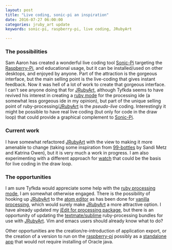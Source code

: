 ```yaml
---
layout: post
title: "Live coding, sonic-pi an inspiration"
date: 2016-07-27 06:00:00
categories: jruby_art update
keywords: sonic-pi, raspberry-pi, live coding, JRubyArt 

---
```


### The possibilities ###

Sam Aaron has created a wonderful live coding tool [Sonic-Pi][sonic] targeting the [Raspberry-Pi][pi], and educational usage, but it can be installed/used on other desktops, and enjoyed by anyone. Part of the attraction is the gorgeous interface, but the main selling point is the live-coding that gives instant feedback. Now it was hell of a lot of work to create that gorgeous interface.  I can't see anyone doing that for [JRubyArt][jruby_art], although Tyfkda seems to have revived his interest in creating a [ruby mode][mode] for the processing ide (a somewhat less gorgeous ide in my opinion), but part of the unique selling point of ruby-processing/[JRubyArt][jruby_art] is the _pseudo-live_ coding. Interestingly it might be possible to have real live coding (but only for code in the draw loop) that could provide a graphical complement to [Sonic-Pi][sonic].

### Current work ###

I have somewhat refactored [JRubyArt][jruby_art] with the view to making it more amenable to change (taking some inspiration from [99-bottles][bottles] by Sandi Metz and Katrina Owen), but it is very much a work in progress. I am also experimenting with a different approach for [watch][propane] that could be the basis for live coding in the draw loop.

### The opportunities ###

I am sure Tyfkda would appreciate some help with the [ruby processing mode][mode], I am somewhat otherwise engaged. There is the possibility of hooking up [JRubyArt][jruby_art] to the [atom editor][atom] as has been done for [vanilla processing][vanilla], which would surely make [JRubyArt][jruby_art] a more attractive option. I have already updated my [jEdit for processing package][jedit], but there is an opportunity of updating the [textmate/sublime][textmate] ruby-processing bundles for use with [JRubyArt][jruby_art]. Vim and emacs users should already know what to do?

Other opportunities are the creation/re-introduction of application export, or the creation of a version to run on the [raspberry-pi][pi] possibly as a [standalone app][propane] that would not require installing of Oracle java.

[mode]:https://github.com/tyfkda/processing-ruby-mode
[propane]:https://github.com/monkstone/propane
[pi]:https://www.raspberrypi.org/about/
[sonic]:http://sonic-pi.net/
[commando]:http://monkstone.github.io/jedit4processing/2016/07/13/jruby_art-1.2.0.html
[jedit]:http://monkstone.github.io/jedit4processing/2015/12/11/welcome.html
[jruby_art]:https://github.com/ruby-processing/JRubyArt/tree/master
[bottles]:http://www.sandimetz.com/99bottles/sample
[vanilla]:https://atom.io/packages/processing
[textmate]:https://github.com/tibastral/ruby-processing-tmbundle
[atom]:https://atom.io/